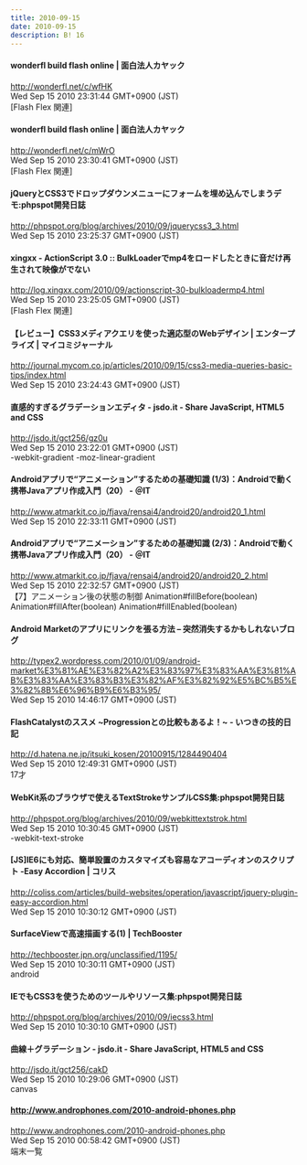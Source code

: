 ```yaml
---
title: 2010-09-15
date: 2010-09-15
description: B! 16
---
```


#### wonderfl build flash online | 面白法人カヤック
http://wonderfl.net/c/wfHK<br>
Wed Sep 15 2010 23:31:44 GMT+0900 (JST)<br>
[Flash Flex 関連]


#### wonderfl build flash online | 面白法人カヤック
http://wonderfl.net/c/mWrO<br>
Wed Sep 15 2010 23:30:41 GMT+0900 (JST)<br>
[Flash Flex 関連]


#### jQueryとCSS3でドロップダウンメニューにフォームを埋め込んでしまうデモ:phpspot開発日誌
http://phpspot.org/blog/archives/2010/09/jquerycss3_3.html<br>
Wed Sep 15 2010 23:25:37 GMT+0900 (JST)<br>


#### xingxx - ActionScript 3.0 :: BulkLoaderでmp4をロードしたときに音だけ再生されて映像がでない
http://log.xingxx.com/2010/09/actionscript-30-bulkloadermp4.html<br>
Wed Sep 15 2010 23:25:05 GMT+0900 (JST)<br>
[Flash Flex 関連]


#### 【レビュー】CSS3メディアクエリを使った適応型のWebデザイン | エンタープライズ | マイコミジャーナル
http://journal.mycom.co.jp/articles/2010/09/15/css3-media-queries-basic-tips/index.html<br>
Wed Sep 15 2010 23:24:43 GMT+0900 (JST)<br>


#### 直感的すぎるグラデーションエディタ - jsdo.it - Share JavaScript, HTML5 and CSS
http://jsdo.it/gct256/gz0u<br>
Wed Sep 15 2010 23:22:01 GMT+0900 (JST)<br>
-webkit-gradient -moz-linear-gradient


####  Androidアプリで“アニメーション”するための基礎知識 (1/3)：Androidで動く携帯Javaアプリ作成入門（20） - ＠IT
http://www.atmarkit.co.jp/fjava/rensai4/android20/android20_1.html<br>
Wed Sep 15 2010 22:33:11 GMT+0900 (JST)<br>


####  Androidアプリで“アニメーション”するための基礎知識 (2/3)：Androidで動く携帯Javaアプリ作成入門（20） - ＠IT
http://www.atmarkit.co.jp/fjava/rensai4/android20/android20_2.html<br>
Wed Sep 15 2010 22:32:57 GMT+0900 (JST)<br>
【7】アニメーション後の状態の制御 Animation#fillBefore(boolean) Animation#fillAfter(boolean) Animation#fillEnabled(boolean)


#### Android Marketのアプリにリンクを張る方法 – 突然消失するかもしれないブログ
http://typex2.wordpress.com/2010/01/09/android-market%E3%81%AE%E3%82%A2%E3%83%97%E3%83%AA%E3%81%AB%E3%83%AA%E3%83%B3%E3%82%AF%E3%82%92%E5%BC%B5%E3%82%8B%E6%96%B9%E6%B3%95/<br>
Wed Sep 15 2010 14:46:17 GMT+0900 (JST)<br>


#### FlashCatalystのススメ ~Progressionとの比較もあるよ！~ - いつきの技的日記
http://d.hatena.ne.jp/itsuki_kosen/20100915/1284490404<br>
Wed Sep 15 2010 12:49:31 GMT+0900 (JST)<br>
17才


#### WebKit系のブラウザで使えるTextStrokeサンプルCSS集:phpspot開発日誌
http://phpspot.org/blog/archives/2010/09/webkittextstrok.html<br>
Wed Sep 15 2010 10:30:45 GMT+0900 (JST)<br>
-webkit-text-stroke


####   [JS]IE6にも対応、簡単設置のカスタマイズも容易なアコーディオンのスクリプト -Easy Accordion | コリス
http://coliss.com/articles/build-websites/operation/javascript/jquery-plugin-easy-accordion.html<br>
Wed Sep 15 2010 10:30:12 GMT+0900 (JST)<br>


#### SurfaceViewで高速描画する(1) | TechBooster
http://techbooster.jpn.org/unclassified/1195/<br>
Wed Sep 15 2010 10:30:11 GMT+0900 (JST)<br>
android


#### IEでもCSS3を使うためのツールやリソース集:phpspot開発日誌
http://phpspot.org/blog/archives/2010/09/iecss3.html<br>
Wed Sep 15 2010 10:30:10 GMT+0900 (JST)<br>


#### 曲線＋グラデーション - jsdo.it - Share JavaScript, HTML5 and CSS
http://jsdo.it/gct256/cakD<br>
Wed Sep 15 2010 10:29:06 GMT+0900 (JST)<br>
canvas


#### http://www.androphones.com/2010-android-phones.php
http://www.androphones.com/2010-android-phones.php<br>
Wed Sep 15 2010 00:58:42 GMT+0900 (JST)<br>
端末一覧


